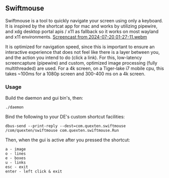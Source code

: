## Swiftmouse

Swiftmouse is a tool to quickly navigate your screen using only a keyboard. It is inspired by the shortcat app for mac and works by utilizing pipewire, and xdg desktop portal apis / x11 as fallback so it works on most wayland and x11 environments.
[Screencast from 2024-07-20 01-27-11.webm](https://github.com/user-attachments/assets/ffca1ea5-e0e5-46cb-8b3c-920c5d0642b9)

It is optimized for navigation speed, since this is important to ensure an interactive experience that does not feel
like there is a layer between you, and the action you intend to do (click a link). For this, low-latency screencapture (pipewire) and
custom, optimized image processing (fully multithreaded) are used. For a 4k screen, on a Tiger-lake i7 mobile cpu, this takes ~100ms for a 1080p screen
and 300-400 ms on a 4k screen.

### Usage

Build the daemon and gui bin's, then:
```
./daemon
```

Bind the following to your DE's custom shortcut facilities:
```
dbus-send --print-reply --dest=com.quexten.swiftmouse  /com/quexten/swiftmouse com.quexten.swiftmouse.Run
```

Then, when the gui is active after you pressed the shortcut:
```
a - image
o - lines
e - boxes
u - links
esc - exit
enter - left click & exit
```
